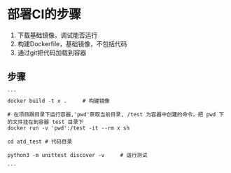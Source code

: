 # 部署CI的步骤

1. 下载基础镜像，调试能否运行
2. 构建Dockerfile，基础镜像，不包括代码
3. 通过git把代码加载到容器

## 步骤

    ```
    docker build -t x .     # 构建镜像

    # 在项目跟目录下运行容器,'pwd'获取当前目录, /test 为容器中创建的命令，把 pwd 下的文件挂在到容器 test 目录下
    docker run -v 'pwd':/test -it --rm x sh  

    cd atd_test # 代码目录

    python3 -m unittest discover -v     # 运行测试  

    ```